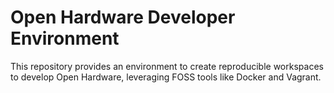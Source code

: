 # Open Hardware Developer Environment

This repository provides an environment to create reproducible workspaces to
develop Open Hardware, leveraging FOSS tools like Docker and Vagrant.
